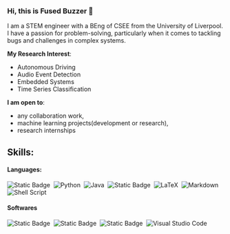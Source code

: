 ### Hi, this is Fused Buzzer 👋

I am a STEM engineer with a BEng of CSEE from the University of Liverpool. I have a passion for problem-solving, particularly when it comes to tackling bugs and challenges in complex systems.

**My Research Interest**:
  - Autonomous Driving
  - Audio Event Detection
  - Embedded Systems
  - Time Series Classification



**I am open to**:
   - any collaboration work,
   - machine learning projects(development or research),
   - research internships


## Skills:

#### Languages:

![Static Badge](https://img.shields.io/badge/C%2FC%2B%2B-8A2BE2?style=for-the-badge)&nbsp;
![Python](https://img.shields.io/badge/Python-3776AB?style=for-the-badge&logo=python&logoColor=white)&nbsp;
![Java](https://img.shields.io/badge/Java-ED8B00?style=for-the-badge&logo=java&logoColor=white)&nbsp;
![Static Badge](https://img.shields.io/badge/sql-b9f040?style=for-the-badge)&nbsp;
![LaTeX](https://img.shields.io/badge/latex-%23008080.svg?style=for-the-badge&logo=latex&logoColor=white)&nbsp;
![Markdown](https://img.shields.io/badge/markdown-%23000000.svg?style=for-the-badge&logo=markdown&logoColor=white)&nbsp;
![Shell Script](https://img.shields.io/badge/Shell_Script-121011?style=for-the-badge&logo=gnu-bash&logoColor=white)&nbsp;



#### Softwares
![Static Badge](https://img.shields.io/badge/Solidworks-red?style=for-the-badge)&nbsp;
![Static Badge](https://img.shields.io/badge/keil%20uvision%205-green?style=for-the-badge)&nbsp;
![Static Badge](https://img.shields.io/badge/Altium%20Designer-yellow?style=for-the-badge)&nbsp;
![Visual Studio Code](https://img.shields.io/badge/Visual%20Studio%20Code-0078d7.svg?style=for-the-badge&logo=visual-studio-code&logoColor=white)&nbsp;
